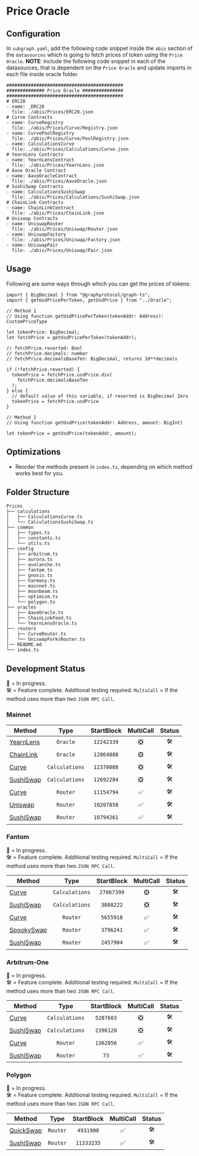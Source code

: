 # Price Oracle

## Configuration

In `subgraph.yaml`, add the following code snippet inside the `abis` section of the `datasources` which is going to fetch prices of token using the `Price Oracle`.
  **NOTE**: Include the following code snippet in each of the datasources, that is dependent on the `Price Oracle` and update imports in each file inside oracle folder.

```
###########################################
############## Price Oracle ###############
###########################################
# ERC20
- name: _ERC20
  file: ./abis/Prices/ERC20.json
# Curve Contracts
- name: CurveRegistry
  file: ./abis/Prices/Curve/Registry.json
- name: CurvePoolRegistry
  file: ./abis/Prices/Curve/PoolRegistry.json
- name: CalculationsCurve
  file: ./abis/Prices/Calculations/Curve.json
# YearnLens Contracts
- name: YearnLensContract
  file: ./abis/Prices/YearnLens.json
# Aave Oracle Contract
- name: AaveOracleContract
  file: ./abis/Prices/AaveOracle.json
# SushiSwap Contracts
- name: CalculationsSushiSwap
  file: ./abis/Prices/Calculations/SushiSwap.json
# ChainLink Contracts
- name: ChainLinkContract
  file: ./abis/Prices/ChainLink.json
# Uniswap Contracts
- name: UniswapRouter
  file: ./abis/Prices/Uniswap/Router.json
- name: UniswapFactory
  file: ./abis/Prices/Uniswap/Factory.json
- name: UniswapPair
  file: ./abis/Prices/Uniswap/Pair.json
```

## Usage

Following are some ways through which you can get the prices of tokens:

```
import { BigDecimal } from "@graphprotocol/graph-ts";
import { getUsdPricePerToken, getUsdPrice } from "../Oracle";

// Method 1 
// Using function getUsdPricePerToken(tokenAddr: Address): CustomPriceType

let tokenPrice: BigDecimal;
let fetchPrice = getUsdPricePerToken(tokenAddr);

// fetchPrice.reverted: Bool
// fetchPrice.decimals: number
// fetchPrice.decimalsBaseTen: BigDecimal, returns 10**decimals

if (!fetchPrice.reverted) {
  tokenPrice = fetchPrice.usdPrice.div(
    fetchPrice.decimalsBaseTen
  );
} else {
  // default value of this variable, if reverted is BigDecimal Zero
  tokenPrice = fetchPrice.usdPrice
}

// Method 2
// Using function getUsdPrice(tokenAddr: Address, amount: BigInt)

let tokenPrice = getUsdPrice(tokenAddr, amount);
```

## Optimizations

- Reorder the methods present in `index.ts`, depending on which method works best for you.

## Folder Structure

```
Prices
├── calculations
│   ├── CalculationsCurve.ts
│   └── CalculationsSushiSwap.ts
├── common
│   ├── types.ts
│   ├── constants.ts
│   └── utils.ts
├── config
│   ├── arbitrum.ts
│   ├── aurora.ts
│   ├── avalanche.ts
│   ├── fantom.ts
│   ├── gnosis.ts
│   ├── harmony.ts
│   ├── mainnet.ts
│   ├── moonbeam.ts
│   ├── optimism.ts
│   └── polygon.ts
├── oracles
│   ├── AaveOracle.ts
│   ├── ChainLinkFeed.ts
│   └── YearnLensOracle.ts
├── routers
│   ├── CurveRouter.ts
│   └── UniswapForksRouter.ts
│── README.md
└── index.ts
```

## Development Status

🔨 = In progress.  
🛠 = Feature complete. Additional testing required.
`MultiCall` = If the method uses more than two `JSON RPC Call`.

### Mainnet

| Method                                                                               |      Type      | StartBlock | MultiCall | Status |
| ------------------------------------------------------------------------------------ | :------------: | :--------: | :-------: | :----: |
| [YearnLens](https://etherscan.io/address/0x83d95e0d5f402511db06817aff3f9ea88224b030) |    `Oracle`    | `12242339` |    ❎     |   🛠    |
| [ChainLink](https://etherscan.io/address/0x47Fb2585D2C56Fe188D0E6ec628a38b74fCeeeDf) |    `Oracle`    | `12864088` |    ❎     |   🛠    |
| [Curve](https://etherscan.io/address/0x25BF7b72815476Dd515044F9650Bf79bAd0Df655)     | `Calculations` | `12370088` |    ❎     |   🛠    |
| [SushiSwap](https://etherscan.io/address/0x8263e161A855B644f582d9C164C66aABEe53f927) | `Calculations` | `12692284` |    ❎     |   🛠    |
| [Curve](https://etherscan.io/address/0x7D86446dDb609eD0F5f8684AcF30380a356b2B4c)     |    `Router`    | `11154794` |    ✅     |   🛠    |
| [Uniswap](https://etherscan.io/address/0x7a250d5630B4cF539739dF2C5dAcb4c659F2488D)   |    `Router`    | `10207858` |    ✅     |   🛠    |
| [SushiSwap](https://etherscan.io/address/0xd9e1cE17f2641f24aE83637ab66a2cca9C378B9F) |    `Router`    | `10794261` |    ✅     |   🛠    |


### Fantom

🔨 = In progress.  
🛠 = Feature complete. Additional testing required.
`MultiCall` = If the method uses more than two `JSON RPC Call`.

| Method                                                                               |      Type      | StartBlock | MultiCall | Status |
| ------------------------------------------------------------------------------------ | :------------: | :--------: | :-------: | :----: |
| [Curve](https://ftmscan.com/address/0x0b53e9df372e72d8fdcdbedfbb56059957a37128)     | `Calculations` | `27067399` |    ❎     |   🛠    |
| [SushiSwap](https://ftmscan.com/address/0xec7Ac8AC897f5082B2c3d4e8D2173F992A097F24) | `Calculations` | `3808222` |    ❎     |   🛠    |
| [Curve](https://ftmscan.com/address/0x0f854EA9F38ceA4B1c2FC79047E9D0134419D5d6)     |    `Router`    | `5655918` |    ✅     |   🛠    |
| [SpookySwap](https://ftmscan.com/address/0xbe4fc72f8293f9d3512d58b969c98c3f676cb957)   |    `Router`    | `3796241` |    ✅     |   🛠    |
| [SushiSwap](https://ftmscan.com/address/0x1b02da8cb0d097eb8d57a175b88c7d8b47997506) |    `Router`    | `2457904` |    ✅     |   🛠    |


### Arbitrum-One

🔨 = In progress.  
🛠 = Feature complete. Additional testing required.
`MultiCall` = If the method uses more than two `JSON RPC Call`.

| Method                                                                               |      Type      | StartBlock | MultiCall | Status |
| ------------------------------------------------------------------------------------ | :------------: | :--------: | :-------: | :----: |
| [Curve](https://arbiscan.io/address/0x26f698491daf32771217abc1356dae48c7230c75)     | `Calculations` | `5287603` |    ❎     |   🛠    |
| [SushiSwap](https://arbiscan.io/address/0x5EA7E501c9A23F4A76Dc7D33a11D995B13a1dD25) | `Calculations` | `2396120` |    ❎     |   🛠    |
| [Curve](https://arbiscan.io/address/0x445FE580eF8d70FF569aB36e80c647af338db351)     |    `Router`    | `1362056` |    ✅     |   🛠    |
| [SushiSwap](https://arbiscan.io/address/0x1b02da8cb0d097eb8d57a175b88c7d8b47997506) |    `Router`    | `73` |    ✅     |   🛠    |


### Polygon

🔨 = In progress.  
🛠 = Feature complete. Additional testing required.
`MultiCall` = If the method uses more than two `JSON RPC Call`.

| Method                                                                               |      Type      | StartBlock | MultiCall | Status |
| ------------------------------------------------------------------------------------ | :------------: | :--------: | :-------: | :----: |
| [QuickSwap](https://etherscan.io/address/0xa5E0829CaCEd8fFDD4De3c43696c57F7D7A678ff) |    `Router`    | `4931900`  |    ✅     |   🛠   |
| [SushiSwap](https://etherscan.io/address/0x1b02dA8Cb0d097eB8D57A175b88c7D8b47997506) |    `Router`    | `11333235` |    ✅     |   🛠   |